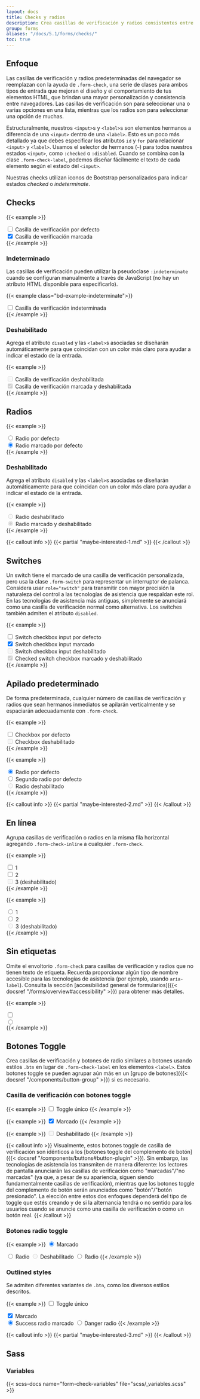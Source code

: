 ```yaml
---
layout: docs
title: Checks y radios
description: Crea casillas de verificación y radios consistentes entre navegadores y dispositivos con nuestro componente de checks completamente reescrito.
group: forms
aliases: "/docs/5.1/forms/checks/"
toc: true
---
```


## Enfoque

Las casillas de verificación y radios predeterminadas del navegador se reemplazan con la ayuda de `.form-check`, una serie de clases para ambos tipos de entrada que mejoran el diseño y el comportamiento de tus elementos HTML, que brindan una mayor personalización y consistencia entre navegadores. Las casillas de verificación son para seleccionar una o varias opciones en una lista, mientras que los radios son para seleccionar una opción de muchas.

Estructuralmente, nuestros `<input>`s y `<label>`s son elementos hermanos a diferencia de una `<input>` dentro de una `<label>`. Esto es un poco más detallado ya que debes especificar los atributos `id` y `for` para relacionar `<input>` y `<label>`. Usamos el selector de hermanos (`~`) para todos nuestros estados `<input>`, como `:checked` o `:disabled`. Cuando se combina con la clase `.form-check-label`, podemos diseñar fácilmente el texto de cada elemento según el estado del `<input>`.

Nuestras checks utilizan iconos de Bootstrap personalizados para indicar estados *checked* o *indeterminate*.

## Checks

{{< example >}}
<div class="form-check">
  <input class="form-check-input" type="checkbox" value="" id="flexCheckDefault">
  <label class="form-check-label" for="flexCheckDefault">
    Casilla de verificación por defecto
  </label>
</div>
<div class="form-check">
  <input class="form-check-input" type="checkbox" value="" id="flexCheckChecked" checked>
  <label class="form-check-label" for="flexCheckChecked">
    Casilla de verificación marcada
  </label>
</div>
{{< /example >}}

### Indeterminado

Las casillas de verificación pueden utilizar la pseudoclase `:indeterminate` cuando se configuran manualmente a través de JavaScript (no hay un atributo HTML disponible para especificarlo).

{{< example class="bd-example-indeterminate">}}
<div class="form-check">
  <input class="form-check-input" type="checkbox" value="" id="flexCheckIndeterminate">
  <label class="form-check-label" for="flexCheckIndeterminate">
    Casilla de verificación indeterminada
  </label>
</div>
{{< /example >}}

### Deshabilitado

Agrega el atributo `disabled` y las `<label>`s asociadas se diseñarán automáticamente para que coincidan con un color más claro para ayudar a indicar el estado de la entrada.

{{< example >}}
<div class="form-check">
  <input class="form-check-input" type="checkbox" value="" id="flexCheckDisabled" disabled>
  <label class="form-check-label" for="flexCheckDisabled">
    Casilla de verificación deshabilitada
  </label>
</div>
<div class="form-check">
  <input class="form-check-input" type="checkbox" value="" id="flexCheckCheckedDisabled" checked disabled>
  <label class="form-check-label" for="flexCheckCheckedDisabled">
    Casilla de verificación marcada y deshabilitada
  </label>
</div>
{{< /example >}}

## Radios

{{< example >}}
<div class="form-check">
  <input class="form-check-input" type="radio" name="flexRadioDefault" id="flexRadioDefault1">
  <label class="form-check-label" for="flexRadioDefault1">
    Radio por defecto
  </label>
</div>
<div class="form-check">
  <input class="form-check-input" type="radio" name="flexRadioDefault" id="flexRadioDefault2" checked>
  <label class="form-check-label" for="flexRadioDefault2">
    Radio marcado por defecto
  </label>
</div>
{{< /example >}}

### Deshabilitado

Agrega el atributo `disabled` y las `<label>`s asociadas se diseñarán automáticamente para que coincidan con un color más claro para ayudar a indicar el estado de la entrada.

{{< example >}}
<div class="form-check">
  <input class="form-check-input" type="radio" name="flexRadioDisabled" id="flexRadioDisabled" disabled>
  <label class="form-check-label" for="flexRadioDisabled">
    Radio deshabilitado
  </label>
</div>
<div class="form-check">
  <input class="form-check-input" type="radio" name="flexRadioDisabled" id="flexRadioCheckedDisabled" checked disabled>
  <label class="form-check-label" for="flexRadioCheckedDisabled">
    Radio marcado y deshabilitado
  </label>
</div>
{{< /example >}}

{{< callout info >}}
{{< partial "maybe-interested-1.md" >}}
{{< /callout >}}

## Switches

Un switch tiene el marcado de una casilla de verificación personalizada, pero usa la clase `.form-switch` para representar un interruptor de palanca. Considera usar `role="switch"` para transmitir con mayor precisión la naturaleza del control a las tecnologías de asistencia que respaldan este rol. En las tecnologías de asistencia más antiguas, simplemente se anunciará como una casilla de verificación normal como alternativa. Los switches también admiten el atributo `disabled`.

{{< example >}}
<div class="form-check form-switch">
  <input class="form-check-input" type="checkbox" role="switch" id="flexSwitchCheckDefault">
  <label class="form-check-label" for="flexSwitchCheckDefault">Switch checkbox input por defecto</label>
</div>
<div class="form-check form-switch">
  <input class="form-check-input" type="checkbox" role="switch" id="flexSwitchCheckChecked" checked>
  <label class="form-check-label" for="flexSwitchCheckChecked">Switch checkbox input marcado</label>
</div>
<div class="form-check form-switch">
  <input class="form-check-input" type="checkbox" role="switch" id="flexSwitchCheckDisabled" disabled>
  <label class="form-check-label" for="flexSwitchCheckDisabled">Switch checkbox input deshabilitado</label>
</div>
<div class="form-check form-switch">
  <input class="form-check-input" type="checkbox" role="switch" id="flexSwitchCheckCheckedDisabled" checked disabled>
  <label class="form-check-label" for="flexSwitchCheckCheckedDisabled">Checked switch checkbox marcado y deshabilitado</label>
</div>
{{< /example >}}

## Apilado predeterminado

De forma predeterminada, cualquier número de casillas de verificación y radios que sean hermanos inmediatos se apilarán verticalmente y se espaciarán adecuadamente con `.form-check`.

{{< example >}}
<div class="form-check">
  <input class="form-check-input" type="checkbox" value="" id="defaultCheck1">
  <label class="form-check-label" for="defaultCheck1">
    Checkbox por defecto
  </label>
</div>
<div class="form-check">
  <input class="form-check-input" type="checkbox" value="" id="defaultCheck2" disabled>
  <label class="form-check-label" for="defaultCheck2">
    Checkbox deshabilitado
  </label>
</div>
{{< /example >}}

{{< example >}}
<div class="form-check">
  <input class="form-check-input" type="radio" name="exampleRadios" id="exampleRadios1" value="option1" checked>
  <label class="form-check-label" for="exampleRadios1">
    Radio por defecto
  </label>
</div>
<div class="form-check">
  <input class="form-check-input" type="radio" name="exampleRadios" id="exampleRadios2" value="option2">
  <label class="form-check-label" for="exampleRadios2">
    Segundo radio por defecto
  </label>
</div>
<div class="form-check">
  <input class="form-check-input" type="radio" name="exampleRadios" id="exampleRadios3" value="option3" disabled>
  <label class="form-check-label" for="exampleRadios3">
    Radio deshabilitado
  </label>
</div>
{{< /example >}}

{{< callout info >}}
{{< partial "maybe-interested-2.md" >}}
{{< /callout >}}

## En línea

Agrupa casillas de verificación o radios en la misma fila horizontal agregando `.form-check-inline` a cualquier `.form-check`.

{{< example >}}
<div class="form-check form-check-inline">
  <input class="form-check-input" type="checkbox" id="inlineCheckbox1" value="option1">
  <label class="form-check-label" for="inlineCheckbox1">1</label>
</div>
<div class="form-check form-check-inline">
  <input class="form-check-input" type="checkbox" id="inlineCheckbox2" value="option2">
  <label class="form-check-label" for="inlineCheckbox2">2</label>
</div>
<div class="form-check form-check-inline">
  <input class="form-check-input" type="checkbox" id="inlineCheckbox3" value="option3" disabled>
  <label class="form-check-label" for="inlineCheckbox3">3 (deshabilitado)</label>
</div>
{{< /example >}}

{{< example >}}
<div class="form-check form-check-inline">
  <input class="form-check-input" type="radio" name="inlineRadioOptions" id="inlineRadio1" value="option1">
  <label class="form-check-label" for="inlineRadio1">1</label>
</div>
<div class="form-check form-check-inline">
  <input class="form-check-input" type="radio" name="inlineRadioOptions" id="inlineRadio2" value="option2">
  <label class="form-check-label" for="inlineRadio2">2</label>
</div>
<div class="form-check form-check-inline">
  <input class="form-check-input" type="radio" name="inlineRadioOptions" id="inlineRadio3" value="option3" disabled>
  <label class="form-check-label" for="inlineRadio3">3 (deshabilitado)</label>
</div>
{{< /example >}}

## Sin etiquetas

Omite el envoltorio `.form-check` para casillas de verificación y radios que no tienen texto de etiqueta. Recuerda proporcionar algún tipo de nombre accesible para las tecnologías de asistencia (por ejemplo, usando `aria-label`). Consulta la sección [accesibilidad general de formularios]({{< docsref "/forms/overview#accessibility" >}}) para obtener más detalles.

{{< example >}}
<div>
  <input class="form-check-input" type="checkbox" id="checkboxNoLabel" value="" aria-label="...">
</div>

<div>
  <input class="form-check-input" type="radio" name="radioNoLabel" id="radioNoLabel1" value="" aria-label="...">
</div>
{{< /example >}}

## Botones Toggle

Crea casillas de verificación y botones de radio similares a botones usando estilos `.btn` en lugar de `.form-check-label` en los elementos `<label>`. Estos botones toggle se pueden agrupar aún más en un [grupo de botones]({{< docsref "/components/button-group" >}}) si es necesario.

### Casilla de verificación con botones toggle

{{< example >}}
<input type="checkbox" class="btn-check" id="btn-check" autocomplete="off">
<label class="btn btn-primary" for="btn-check">Toggle único</label>
{{< /example >}}

{{< example >}}
<input type="checkbox" class="btn-check" id="btn-check-2" checked autocomplete="off">
<label class="btn btn-primary" for="btn-check-2">Marcado</label>
{{< /example >}}

{{< example >}}
<input type="checkbox" class="btn-check" id="btn-check-3" autocomplete="off" disabled>
<label class="btn btn-primary" for="btn-check-3">Deshabilitado</label>
{{< /example >}}

{{< callout info >}}
Visualmente, estos botones toggle de casilla de verificación son idénticos a los [botones toggle del complemento de botón]({{< docsref "/components/buttons#button-plugin" >}}). Sin embargo, las tecnologías de asistencia los transmiten de manera diferente: los lectores de pantalla anunciarán las casillas de verificación como "marcadas"/"no marcadas" (ya que, a pesar de su apariencia, siguen siendo fundamentalmente casillas de verificación), mientras que los botones toggle del complemento de botón serán anunciados como "botón"/"botón presionado". La elección entre estos dos enfoques dependerá del tipo de toggle que estés creando y de si la alternancia tendrá o no sentido para los usuarios cuando se anuncie como una casilla de verificación o como un botón real.
{{< /callout >}}

### Botones radio toggle

{{< example >}}
<input type="radio" class="btn-check" name="options" id="option1" autocomplete="off" checked>
<label class="btn btn-secondary" for="option1">Marcado</label>

<input type="radio" class="btn-check" name="options" id="option2" autocomplete="off">
<label class="btn btn-secondary" for="option2">Radio</label>

<input type="radio" class="btn-check" name="options" id="option3" autocomplete="off" disabled>
<label class="btn btn-secondary" for="option3">Deshabilitado</label>

<input type="radio" class="btn-check" name="options" id="option4" autocomplete="off">
<label class="btn btn-secondary" for="option4">Radio</label>
{{< /example >}}

### Outlined styles

Se admiten diferentes variantes de `.btn`, como los diversos estilos descritos.

{{< example >}}
<input type="checkbox" class="btn-check" id="btn-check-outlined" autocomplete="off">
<label class="btn btn-outline-primary" for="btn-check-outlined">Toggle único</label><br>

<input type="checkbox" class="btn-check" id="btn-check-2-outlined" checked autocomplete="off">
<label class="btn btn-outline-secondary" for="btn-check-2-outlined">Marcado</label><br>

<input type="radio" class="btn-check" name="options-outlined" id="success-outlined" autocomplete="off" checked>
<label class="btn btn-outline-success" for="success-outlined">Success radio marcado</label>

<input type="radio" class="btn-check" name="options-outlined" id="danger-outlined" autocomplete="off">
<label class="btn btn-outline-danger" for="danger-outlined">Danger radio</label>
{{< /example >}}

{{< callout info >}}
{{< partial "maybe-interested-3.md" >}}
{{< /callout >}}

## Sass

### Variables

{{< scss-docs name="form-check-variables" file="scss/_variables.scss" >}}
